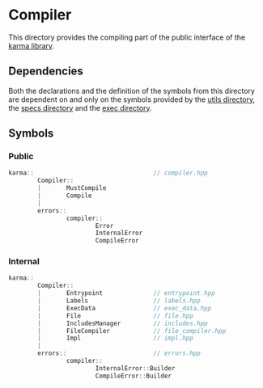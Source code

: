 # Compiler

This directory provides the compiling part of the public interface
of the [karma library](../../include).

## Dependencies

Both the declarations and the definition of the symbols from
this directory are dependent on and only on the symbols provided by
the [utils directory](../utils), the [specs directory](../specs)
and the [exec directory](../exec).

## Symbols

### Public

```c++
karma::                                 // compiler.hpp
        Compiler::
        |       MustCompile
        |       Compile
        |
        errors::
                compiler::
                        Error
                        InternalError
                        CompileError
```

### Internal

```c++
karma::
        Compiler::
        |       Entrypoint              // entrypoint.hpp
        |       Labels                  // labels.hpp
        |       ExecData                // exec_data.hpp
        |       File                    // file.hpp
        |       IncludesManager         // includes.hpp
        |       FileCompiler            // file_compiler.hpp
        |       Impl                    // impl.hpp
        |               
        errors::                        // errors.hpp
                compiler::
                        InternalError::Builder
                        CompileError::Builder
```
